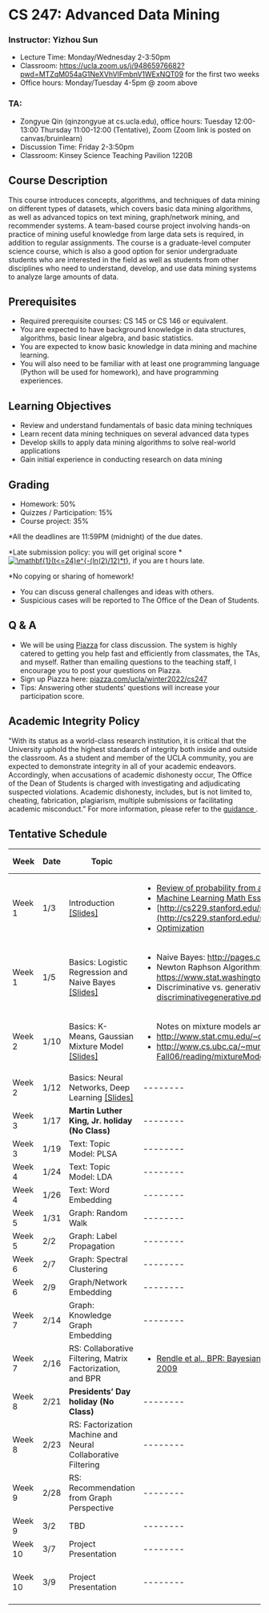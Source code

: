 # CS 247: Advanced Data Mining
### Instructor: Yizhou Sun
- Lecture Time: Monday/Wednesday 2-3:50pm 
- Classroom: https://ucla.zoom.us/j/94865976682?pwd=MTZqM054aG1NeXVhVlFmbnV1WExNQT09 for the first two weeks
- Office hours: Monday/Tuesday 4-5pm @ zoom above

### TA:
- Zongyue Qin (qinzongyue at cs.ucla.edu), office hours: Tuesday 12:00-13:00 Thursday 11:00-12:00 (Tentative), Zoom (Zoom link is posted on canvas/bruinlearn)
- Discussion Time: Friday 2-3:50pm
- Classroom: Kinsey Science Teaching Pavilion 1220B

## Course Description
This course introduces concepts, algorithms, and techniques of data mining on different types of datasets, which covers basic data mining algorithms, as well as advanced topics on text mining, graph/network mining, and recommender systems. A team-based course project involving hands-on practice of mining useful knowledge from large data sets is required, in addition to regular assignments. The course is a graduate-level computer science course, which is also a good option for senior undergraduate students who are interested in the field as well as students from other disciplines who need to understand, develop, and use data mining systems to analyze large amounts of data.

## Prerequisites
- Required prerequisite courses: CS 145 or CS 146 or equivalent. 
- You are expected to have background knowledge in data structures, algorithms, basic linear algebra, and basic statistics. 
- You are expected to know basic knowledge in data mining and machine learning. 
- You will also need to be familiar with at least one programming language (Python will be used for homework), and have programming experiences. 

## Learning Objectives
- Review and understand fundamentals of basic data mining techniques
- Learn recent data mining techniques on several advanced data types
- Develop skills to apply data mining algorithms to solve real-world applications
- Gain initial experience in conducting research on data mining

## Grading
- Homework: 50%
- Quizzes / Participation: 15%
- Course project: 35%

*All the deadlines are 11:59PM (midnight) of the due dates.

*Late submission policy: you will get original score * <a href="https://www.codecogs.com/eqnedit.php?latex=\mathbf{1}(t<=24)e^{-(ln(2)/12)*t}" target="_blank"><img src="https://latex.codecogs.com/gif.latex?\mathbf{1}(t<=24)e^{-(ln(2)/12)*t}" title="\mathbf{1}(t<=24)e^{-(ln(2)/12)*t}" /></a>, if you are t hours late.

*No copying or sharing of homework!


- You can discuss general challenges and ideas with others.
- Suspicious cases will be reported to The Office of the Dean of Students.

## Q & A
-	We will be using [Piazza](piazza.com/ucla/winter2022/cs247) for class discussion. The system is highly catered to getting you help fast and efficiently from classmates, the TAs, and myself. Rather than emailing questions to the teaching staff, I encourage you to post your questions on Piazza.
-	Sign up Piazza here: [piazza.com/ucla/winter2022/cs247](piazza.com/ucla/winter2022/cs247)
-	Tips: Answering other students' questions will increase your participation score.

## Academic Integrity Policy
"With its status as a world-class research institution, it is critical that the University uphold the highest standards of integrity both inside and outside the classroom. As a student and member of the UCLA community, you are expected to demonstrate integrity in all of your academic endeavors. Accordingly, when accusations of academic dishonesty occur, The Office of the Dean of Students is charged with investigating and adjudicating suspected violations. Academic dishonesty, includes, but is not limited to, cheating, fabrication, plagiarism, multiple submissions or facilitating academic misconduct."
For more information, please refer to the <a href="https://www.deanofstudents.ucla.edu/portals/16/documents/studentguide.pdf"> guidance </a>.

## Tentative Schedule
| Week | Date | Topic | Further Reading | Discussion Session| Homework| Course Project|
| ------- | ------ | ------ | -------- | ------ | ------ | ------ |
| Week 1 | 1/3 | Introduction [[Slides]](http://web.cs.ucla.edu/~yzsun/classes/2022Winter_CS247/Slides/01Intro.pdf) | <ul><li>[Review of probability from a course by David Blei](http://www.cs.princeton.edu/courses/archive/spring07/cos424/scribe_notes/0208.pdf) from Princeton U.</li><li>[Machine Learning Math Essentials](http://courses.washington.edu/css490/2012.Winter/lecture_slides/02_math_essentials.pdf) by Jeff Howbert from Washington U.</li><li>[http://cs229.stanford.edu/section/cs229-prob.pdf](http://cs229.stanford.edu/section/cs229-prob.pdf)</li><li>[Optimization](http://web.cs.ucla.edu/~yzsun/classes/2018Fall_CS145/Slides/optimization.pdf) | ------ | ------ | ------ |
| Week 1 | 1/5 | Basics: Logistic Regression and Naive Bayes [[Slides]](http://web.cs.ucla.edu/~yzsun/classes/2022Winter_CS247/Slides/02NaiveBayes_LR.pdf)| <ul><li>Naive Bayes: http://pages.cs.wisc.edu/~jerryzhu/cs769/nb.pdf </li><li>Newton Raphson Algorithm: https://www.stat.washington.edu/adobra/classes/536/Files/week1/newtonfull.pdf</li><li>Discriminative vs. generative: https://ai.stanford.edu/~ang/papers/nips01-discriminativegenerative.pdf</li></ul>| ------ | ------ | ------ |
| Week 2 | 1/10 |Basics: K-Means, Gaussian Mixture Model [[Slides]](http://web.cs.ucla.edu/~yzsun/classes/2022Winter_CS247/Slides/03kmeans_GMM.pdf)| <ul>Notes on mixture models and EM algorithm: <li>http://www.stat.cmu.edu/~cshalizi/350/lectures/29/lecture-29.pdf</li> <li>http://www.cs.ubc.ca/~murphyk/Teaching/CS340-Fall06/reading/mixtureModels.pdf</li> </ul> | ------ | ------ | ------ |
| Week 2 | 1/12 |Basics: Neural Networks, Deep Learning [[Slides]](http://web.cs.ucla.edu/~yzsun/classes/2022Winter_CS247/Slides/04NN_DeepLearning.pdf) | -------- | ------ | ------ | ------ |
| Week 3 | 1/17 | **Martin Luther King, Jr. holiday (No Class)** | -------- | ------ | ------ | ------ |
| Week 3 | 1/19 | Text: Topic Model: PLSA | -------- | ------ | ------ | ------ |
| Week 4 | 1/24 | Text: Topic Model: LDA | -------- | ------ | ------ | ------ |
| Week 4 | 1/26 | Text: Word Embedding | -------- | ------ | ------ | ------ |
| Week 5 | 1/31 | Graph: Random Walk| -------- | ------ | ------ | ------ |
| Week 5 | 2/2 |  Graph: Label Propagation  | -------- | ------ | ------ | ------ |
| Week 6 | 2/7 | Graph: Spectral Clustering| -------- | ------ | ------ | ------ |
| Week 6 | 2/9 | Graph/Network Embedding | -------- | ------ | ------ | ------ |
| Week 7 | 2/14 | Graph: Knowledge Graph Embedding | -------- | ------ | ------ | ------ |
| Week 7 | 2/16 | RS: Collaborative Filtering, Matrix Factorization, and BPR | <ul><li>[Rendle et al., BPR: Bayesian Personalized Ranking from Implicit Feedback, UAI 2009](https://arxiv.org/ftp/arxiv/papers/1205/1205.2618.pdf)</li></ul> | ------ | ------ | ------ |
| Week 8 | 2/21 | **Presidents’ Day holiday (No Class)** | -------- | ------ | ------ | ------ |
| Week 8 | 2/23 | RS: Factorization Machine and Neural Collaborative Filtering | -------- | ------ | ------ | ------ |
| Week 9 | 2/28 | RS: Recommendation from Graph Perspective | -------- | ------ | ------ | ------ |
| Week 9 | 3/2 | TBD | -------- | ------ | ------ | ------ |
| Week 10 | 3/7 | Project Presentation | -------- | ------ | ------ | ------ |
| Week 10 | 3/9 | Project Presentation | -------- | ------ | ------ | Final Report / Code Due |
